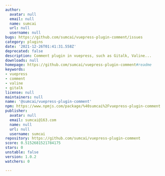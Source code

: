 ```yaml
---
author:
  avatar: null
  email: null
  name: sumcai
  url: null
  username: null
bugs: https://github.com/sumcai/vuepress-plugin-comment/issues
category: plugins
date: '2021-12-26T01:41:31.558Z'
deprecated: false
description: Comment plugin in vuepress, such as Gitalk, Valine...
downloads: null
homepage: https://github.com/sumcai/vuepress-plugin-comment#readme
keywords:
- vuepress
- comment
- valine
- gitalk
license: null
maintainers: null
name: '@sumcai/vuepress-plugin-comment'
npm: https://www.npmjs.com/package/%40sumcai%2Fvuepress-plugin-comment
publisher:
  avatar: null
  email: sumcai@163.com
  name: null
  url: null
  username: sumcai
repository: https://github.com/sumcai/vuepress-plugin-comment
score: 0.5152681521784175
stars: 0
unstable: false
version: 1.0.2
watchers: 0

---
```


